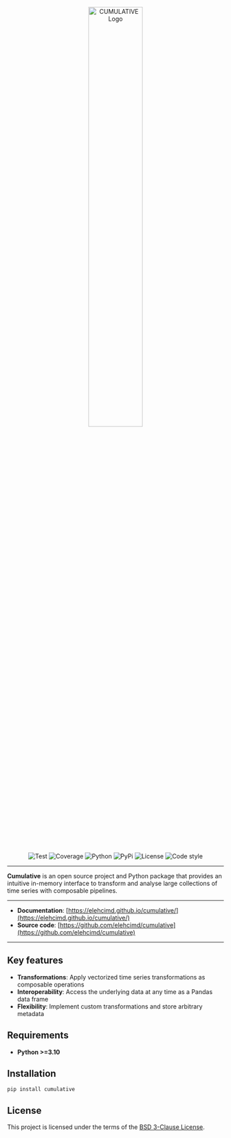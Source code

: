 <p align="center">
<img width="50%" height="50%" src="https://elehcimd.github.io/cumulative/assets/img/logo-black.svg" alt="CUMULATIVE Logo">
</p>

<p align="center">
<img src="https://elehcimd.github.io/cumulative/assets/img/badges/test.svg" alt="Test">
<img src="https://elehcimd.github.io/cumulative/assets/img/badges/coverage.svg" alt="Coverage">
<img src="https://elehcimd.github.io/cumulative/assets/img/badges/python.svg" alt="Python">
<img src="https://elehcimd.github.io/cumulative/assets/img/badges/pypi.svg" alt="PyPi">
<img src="https://elehcimd.github.io/cumulative/assets/img/badges/license.svg" alt="License">
<img src="https://elehcimd.github.io/cumulative/assets/img/badges/code-style.svg" alt="Code style">
</p>

---

**Cumulative** is an open source project and Python package that provides an intuitive in-memory interface to transform and analyse large collections of time series with composable pipelines.

---

* **Documentation**: [https://elehcimd.github.io/cumulative/](https://elehcimd.github.io/cumulative/)
* **Source code**: [https://github.com/elehcimd/cumulative](https://github.com/elehcimd/cumulative)

---

## Key features

* **Transformations**: Apply vectorized time series transformations as composable operations
* **Interoperability**: Access the underlying data at any time as a Pandas data frame
* **Flexibility**: Implement custom transformations and store arbitrary metadata

## Requirements

* **Python >=3.10**

## Installation

```
pip install cumulative
```

## License

This project is licensed under the terms of the [BSD 3-Clause License](https://elehcimd.github.io/cumulative/license/).


